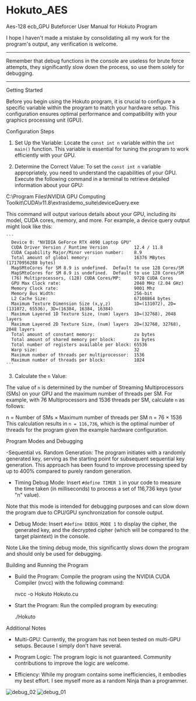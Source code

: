 # Hokuto_AES
Aes-128 ecb_GPU Buteforcer
User Manual for Hokuto Program

I hope I haven't made a mistake by consolidating 
all my work for the program's output,
any verification is welcome.


--------------------------------------------------------


Remember that debug functions in the console are useless for brute force attempts,
they significantly slow down the process, so use them solely for debugging.


-----------------------------------------------



Getting Started

Before you begin using the Hokuto program, 
it is crucial to configure a specific variable within the program to match your hardware setup. 
This configuration ensures optimal performance and compatibility with your graphics processing unit (GPU).

Configuration Steps

1. Set Up the Variable: 
Locate the `const int n` variable within the `int main()` function. 
This variable is essential for tuning the program to work efficiently with your GPU.

2. Determine the Correct Value: 
To set the `const int n` variable appropriately, 
you need to understand the capabilities of your GPU. 
Execute the following command in a terminal to retrieve detailed information about your GPU:

C:\Program Files\NVIDIA GPU Computing Toolkit\CUDA\v11.8\extras\demo_suite\deviceQuery.exe
   

This command will output various details about your GPU, including its model, CUDA cores, memory, and more. For example, a device query output might look like this:
````
```
  Device 0: "NVIDIA GeForce RTX 4090 Laptop GPU"
  CUDA Driver Version / Runtime Version          12.4 / 11.8
  CUDA Capability Major/Minor version number:    8.9
  Total amount of global memory:                 16376 MBytes (17170956288 bytes)
  MapSMtoCores for SM 8.9 is undefined.  Default to use 128 Cores/SM
  MapSMtoCores for SM 8.9 is undefined.  Default to use 128 Cores/SM
  (76) Multiprocessors, (128) CUDA Cores/MP:     9728 CUDA Cores
  GPU Max Clock rate:                            2040 MHz (2.04 GHz)
  Memory Clock rate:                             9001 Mhz
  Memory Bus Width:                              256-bit
  L2 Cache Size:                                 67108864 bytes
  Maximum Texture Dimension Size (x,y,z)         1D=(131072), 2D=(131072, 65536), 3D=(16384, 16384, 16384)
  Maximum Layered 1D Texture Size, (num) layers  1D=(32768), 2048 layers
  Maximum Layered 2D Texture Size, (num) layers  2D=(32768, 32768), 2048 layers
  Total amount of constant memory:               zu bytes
  Total amount of shared memory per block:       zu bytes
  Total number of registers available per block: 65536
  Warp size:                                     32
  Maximum number of threads per multiprocessor:  1536
  Maximum number of threads per block:           1024
```
````
3. Calculate the `n` Value: 

The value of `n` is determined by the number of Streaming Multiprocessors (SMs) 
on your GPU and the maximum number of threads per SM. 
For example, with 76 Multiprocessors and 1536 threads per SM, calculate `n` as follows:
  
   n = Number of SMs × Maximum number of threads per SM
   n = 76 × 1536  
   This calculation results in `n = 116,736`, which is the optimal number of threads for the program given the example hardware configuration.


Program Modes and Debugging

-Sequential vs. Random Generation: 
The program initiates with a randomly generated key, 
serving as the starting point for subsequent sequential key generation. 
This approach has been found to improve processing speed by up to 400% compared to purely random generation.

- Timing Debug Mode: 
Insert `#define TIMER 1` in your code 
to measure the time taken (in milliseconds) to process a set of 116,736 keys (your "n" value).

 
Note that this mode is intended for debugging purposes and can slow down the program 
due to CPU/GPU synchronization for console output.

- Debug Mode: 
Insert `#define DEBUG_MODE 1` 
to display the cipher, the generated key, and the decrypted cipher 
(which will be compared to the target plaintext) in the console. 

Note Like the timing debug mode, this significantly slows down the program and should only be used for debugging.



Building and Running the Program

- Build the Program: Compile the program using the NVIDIA CUDA Compiler (nvcc) with the following command:

  
  nvcc -o Hokuto Hokuto.cu
  

- Start the Program: Run the compiled program by executing:

  
  ./Hokuto
  



 Additional Notes

- Multi-GPU: Currently, the program has not been tested on multi-GPU setups. Because I simply don't have several.

- Program Logic: The program logic is not guaranteed.  Community contributions to improve the logic are welcome.

- Efficiency: While my program contains some inefficiencies, 
it embodies my best effort. I see myself more as a random Ninja than a programmer.



![debug_02](https://github.com/goldorach/Hokuto_AES/assets/39637834/13b5c772-3ea6-4dad-b2bb-efe5a5a007a4)
![debug_01](https://github.com/goldorach/Hokuto_AES/assets/39637834/ad81f78c-c8b7-40c0-8f87-a9704e9f416c)
